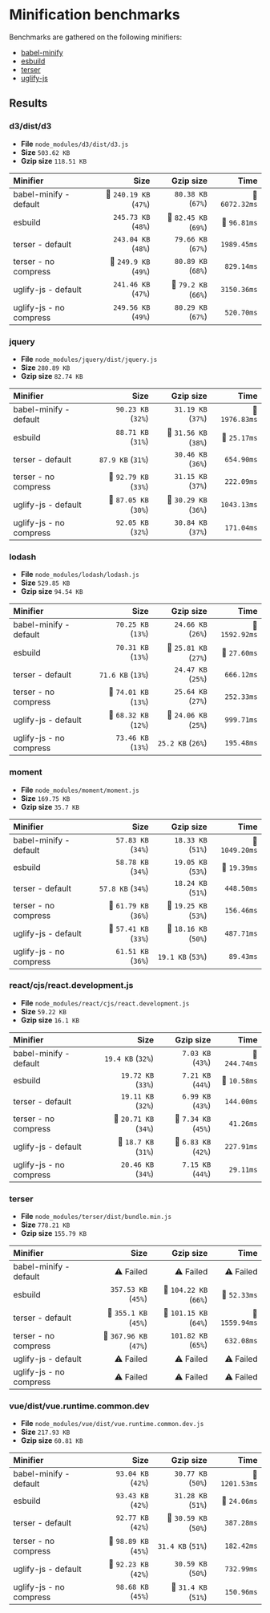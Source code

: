 # Minification benchmarks

Benchmarks are gathered on the following minifiers:
- [babel-minify](https://github.com/babel/minify)
- [esbuild](https://github.com/evanw/esbuild)
- [terser](https://github.com/terser/terser)
- [uglify-js](https://github.com/mishoo/UglifyJS)

## Results

### d3/dist/d3
- **File** `node_modules/d3/dist/d3.js`
- **Size** `503.62 KB`
- **Gzip size** `118.51 KB`

| Minifier                |                   Size |             Gzip size |           Time |
| :---------------------- | ---------------------: | --------------------: | -------------: |
| babel-minify - default  | 🐥 `240.19 KB` (`47%`) |    `80.38 KB` (`67%`) | 🐢 `6072.32ms` |
| esbuild                 |    `245.73 KB` (`48%`) | 🐷 `82.45 KB` (`69%`) |   🐇 `96.81ms` |
| terser - default        |    `243.04 KB` (`48%`) |    `79.66 KB` (`67%`) |    `1989.45ms` |
| terser - no compress    |  🐷 `249.9 KB` (`49%`) |    `80.89 KB` (`68%`) |     `829.14ms` |
| uglify-js - default     |    `241.46 KB` (`47%`) |  🐥 `79.2 KB` (`66%`) |    `3150.36ms` |
| uglify-js - no compress |    `249.56 KB` (`49%`) |    `80.29 KB` (`67%`) |     `520.70ms` |

### jquery
- **File** `node_modules/jquery/dist/jquery.js`
- **Size** `280.89 KB`
- **Gzip size** `82.74 KB`

| Minifier                |                  Size |             Gzip size |           Time |
| :---------------------- | --------------------: | --------------------: | -------------: |
| babel-minify - default  |    `90.23 KB` (`32%`) |    `31.19 KB` (`37%`) | 🐢 `1976.83ms` |
| esbuild                 |    `88.71 KB` (`31%`) | 🐷 `31.56 KB` (`38%`) |   🐇 `25.17ms` |
| terser - default        |     `87.9 KB` (`31%`) |    `30.46 KB` (`36%`) |     `654.90ms` |
| terser - no compress    | 🐷 `92.79 KB` (`33%`) |    `31.15 KB` (`37%`) |     `222.09ms` |
| uglify-js - default     | 🐥 `87.05 KB` (`30%`) | 🐥 `30.29 KB` (`36%`) |    `1043.13ms` |
| uglify-js - no compress |    `92.05 KB` (`32%`) |    `30.84 KB` (`37%`) |     `171.04ms` |

### lodash
- **File** `node_modules/lodash/lodash.js`
- **Size** `529.85 KB`
- **Gzip size** `94.54 KB`

| Minifier                |                  Size |             Gzip size |           Time |
| :---------------------- | --------------------: | --------------------: | -------------: |
| babel-minify - default  |    `70.25 KB` (`13%`) |    `24.66 KB` (`26%`) | 🐢 `1592.92ms` |
| esbuild                 |    `70.31 KB` (`13%`) | 🐷 `25.81 KB` (`27%`) |   🐇 `27.60ms` |
| terser - default        |     `71.6 KB` (`13%`) |    `24.47 KB` (`25%`) |     `666.12ms` |
| terser - no compress    | 🐷 `74.01 KB` (`13%`) |    `25.64 KB` (`27%`) |     `252.33ms` |
| uglify-js - default     | 🐥 `68.32 KB` (`12%`) | 🐥 `24.06 KB` (`25%`) |     `999.71ms` |
| uglify-js - no compress |    `73.46 KB` (`13%`) |     `25.2 KB` (`26%`) |     `195.48ms` |

### moment
- **File** `node_modules/moment/moment.js`
- **Size** `169.75 KB`
- **Gzip size** `35.7 KB`

| Minifier                |                  Size |             Gzip size |           Time |
| :---------------------- | --------------------: | --------------------: | -------------: |
| babel-minify - default  |    `57.83 KB` (`34%`) |    `18.33 KB` (`51%`) | 🐢 `1049.20ms` |
| esbuild                 |    `58.78 KB` (`34%`) |    `19.05 KB` (`53%`) |   🐇 `19.39ms` |
| terser - default        |     `57.8 KB` (`34%`) |    `18.24 KB` (`51%`) |     `448.50ms` |
| terser - no compress    | 🐷 `61.79 KB` (`36%`) | 🐷 `19.25 KB` (`53%`) |     `156.46ms` |
| uglify-js - default     | 🐥 `57.41 KB` (`33%`) | 🐥 `18.16 KB` (`50%`) |     `487.71ms` |
| uglify-js - no compress |    `61.51 KB` (`36%`) |     `19.1 KB` (`53%`) |      `89.43ms` |

### react/cjs/react.development.js
- **File** `node_modules/react/cjs/react.development.js`
- **Size** `59.22 KB`
- **Gzip size** `16.1 KB`

| Minifier                |                  Size |            Gzip size |          Time |
| :---------------------- | --------------------: | -------------------: | ------------: |
| babel-minify - default  |     `19.4 KB` (`32%`) |    `7.03 KB` (`43%`) | 🐢 `244.74ms` |
| esbuild                 |    `19.72 KB` (`33%`) |    `7.21 KB` (`44%`) |  🐇 `10.58ms` |
| terser - default        |    `19.11 KB` (`32%`) |    `6.99 KB` (`43%`) |    `144.00ms` |
| terser - no compress    | 🐷 `20.71 KB` (`34%`) | 🐷 `7.34 KB` (`45%`) |     `41.26ms` |
| uglify-js - default     |  🐥 `18.7 KB` (`31%`) | 🐥 `6.83 KB` (`42%`) |    `227.91ms` |
| uglify-js - no compress |    `20.46 KB` (`34%`) |    `7.15 KB` (`44%`) |     `29.11ms` |

### terser
- **File** `node_modules/terser/dist/bundle.min.js`
- **Size** `778.21 KB`
- **Gzip size** `155.79 KB`

| Minifier                |                   Size |              Gzip size |           Time |
| :---------------------- | ---------------------: | ---------------------: | -------------: |
| babel-minify - default  |              ⚠️ Failed |              ⚠️ Failed |      ⚠️ Failed |
| esbuild                 |    `357.53 KB` (`45%`) | 🐷 `104.22 KB` (`66%`) |   🐇 `52.33ms` |
| terser - default        |  🐥 `355.1 KB` (`45%`) | 🐥 `101.15 KB` (`64%`) | 🐢 `1559.94ms` |
| terser - no compress    | 🐷 `367.96 KB` (`47%`) |    `101.82 KB` (`65%`) |     `632.08ms` |
| uglify-js - default     |              ⚠️ Failed |              ⚠️ Failed |      ⚠️ Failed |
| uglify-js - no compress |              ⚠️ Failed |              ⚠️ Failed |      ⚠️ Failed |

### vue/dist/vue.runtime.common.dev
- **File** `node_modules/vue/dist/vue.runtime.common.dev.js`
- **Size** `217.93 KB`
- **Gzip size** `60.81 KB`

| Minifier                |                  Size |             Gzip size |           Time |
| :---------------------- | --------------------: | --------------------: | -------------: |
| babel-minify - default  |    `93.04 KB` (`42%`) |    `30.77 KB` (`50%`) | 🐢 `1201.53ms` |
| esbuild                 |    `93.43 KB` (`42%`) |    `31.28 KB` (`51%`) |   🐇 `24.06ms` |
| terser - default        |    `92.77 KB` (`42%`) | 🐥 `30.59 KB` (`50%`) |     `387.28ms` |
| terser - no compress    | 🐷 `98.89 KB` (`45%`) |     `31.4 KB` (`51%`) |     `182.42ms` |
| uglify-js - default     | 🐥 `92.23 KB` (`42%`) |    `30.59 KB` (`50%`) |     `732.99ms` |
| uglify-js - no compress |    `98.68 KB` (`45%`) |  🐷 `31.4 KB` (`51%`) |     `150.96ms` |

